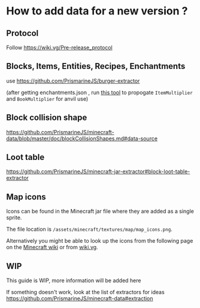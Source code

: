 # How to add data for a new version ?

## Protocol

Follow https://wiki.vg/Pre-release_protocol

## Blocks, Items, Entities, Recipes, Enchantments

use https://github.com/PrismarineJS/burger-extractor

(after getting enchantments.json , run [this tool](https://github.com/u9g/enchant-multiplier-injector) to propogate `ItemMultiplier` and `BookMultiplier` for anvil use)

## Block collision shape 

https://github.com/PrismarineJS/minecraft-data/blob/master/doc/blockCollisionShapes.md#data-source

## Loot table

https://github.com/PrismarineJS/minecraft-jar-extractor#block-loot-table-extractor

## Map icons
Icons can be found in the Minecraft jar file where they are added as a single sprite. 

The file location is `/assets/minecraft/textures/map/map_icons.png`.

Alternatively you might be able to look up the icons from the following page on the [Minecraft wiki](https://minecraft.gamepedia.com/Map#Map_icons) or from [wiki.vg](https://wiki.vg/Protocol#Map_Data).

## WIP

This guide is WIP, more information will be added here


If something doesn't work, look at the list of extractors for ideas https://github.com/PrismarineJS/minecraft-data#extraction
